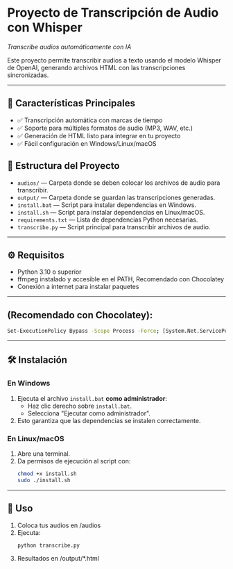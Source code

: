 # Proyecto de Transcripción de Audio con Whisper
 
*Transcribe audios automáticamente con IA*

Este proyecto permite transcribir audios a texto usando el modelo Whisper de OpenAI, generando archivos HTML con las transcripciones sincronizadas.

---

## 🚀 Características Principales
- ✅ Transcripción automática con marcas de tiempo
- ✅ Soporte para múltiples formatos de audio (MP3, WAV, etc.)
- ✅ Generación de HTML listo para integrar en tu proyecto
- ✅ Fácil configuración en Windows/Linux/macOS

## 📂 Estructura del Proyecto

- `audios/` — Carpeta donde se deben colocar los archivos de audio para transcribir.
- `output/` — Carpeta donde se guardan las transcripciones generadas.
- `install.bat` — Script para instalar dependencias en Windows.
- `install.sh` — Script para instalar dependencias en Linux/macOS.
- `requirements.txt` — Lista de dependencias Python necesarias.
- `transcribe.py` — Script principal para transcribir archivos de audio.

---

## ⚙️ Requisitos

- Python 3.10 o superior
- ffmpeg instalado y accesible en el PATH, Recomendado con Chocolatey
- Conexión a internet para instalar paquetes

---

## (Recomendado con Chocolatey):

   ```bash
   Set-ExecutionPolicy Bypass -Scope Process -Force; [System.Net.ServicePointManager]::SecurityProtocol = [System.Net.ServicePointManager]::SecurityProtocol -bor 3072; iex ((New-Object System.Net.WebClient).DownloadString('https://community.chocolatey.org/install.ps1'))
   ```
---

## 🛠 Instalación

### En Windows

1. Ejecuta el archivo `install.bat` **como administrador**:
   - Haz clic derecho sobre `install.bat`.
   - Selecciona "Ejecutar como administrador".
2. Esto garantiza que las dependencias se instalen correctamente.

### En Linux/macOS

1. Abre una terminal.
2. Da permisos de ejecución al script con:
   ```bash
   chmod +x install.sh
   sudo ./install.sh

---
## 🎯 Uso

1. Coloca tus audios en /audios
2. Ejecuta:
   ```bash
   python transcribe.py
3. Resultados en /output/*.html
